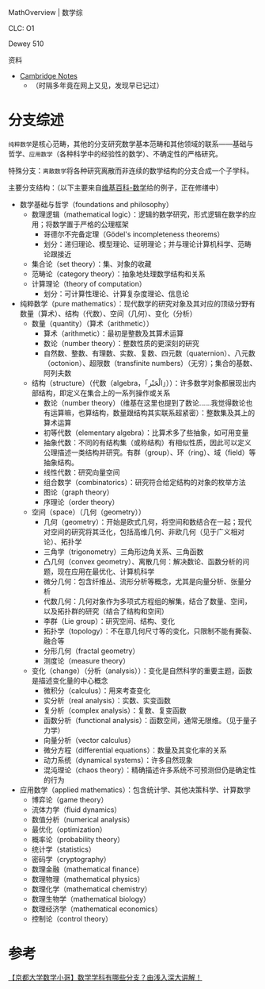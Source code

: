 MathOverview | 数学综

CLC: O1

Dewey 510

资料

- [Cambridge Notes](https://dec41.user.srcf.net/notes/)
    - （时隔多年竟在网上又见，发现早已记过）

# 分支综述

`纯粹数学`是核心范畴，其他的分支研究数学基本范畴和其他领域的联系——基础与哲学、`应用数学`（各种科学中的经验性的数学）、不确定性的严格研究。

特殊分支：`离散数学`将各种研究离散而非连续的数学结构的分支合成一个子学科。

主要分支结构：（以下主要来自[维基百科-数学](https://en.wikipedia.org/wiki/Mathematics)给的例子，正在修缮中）

- 数学基础与哲学（foundations and philosophy）
    - 数理逻辑（mathematical logic）：逻辑的数学研究，形式逻辑在数学的应用；将数学置于严格的公理框架
        - 哥德尔不完备定理（Gödel's incompleteness theorems）
        - 划分：递归理论、模型理论、证明理论；并与理论计算机科学、范畴论跟接近
    - 集合论（set theory）：集、对象的收藏
    - 范畴论（category theory）：抽象地处理数学结构和关系
    - 计算理论（theory of computation）
        - 划分：可计算性理论、计算复杂度理论、信息论
- 纯粹数学（pure mathematics）：现代数学的研究对象及其对应的顶级分野有数量（算术）、结构（代数）、空间（几何）、变化（分析）
    - 数量（quantity）（算术（arithmetic））
        - 算术（arithmetic）：最初是整数及其算术运算
        - 数论（number theory）：整数性质的更深刻的研究
        - 自然数、整数、有理数、实数、复数、四元数（quaternion）、八元数（octonion）、超限数（transfinite numbers）（无穷）；集合的基数、阿列夫数
    - 结构（structure）（代数（algebra，「الْجَبْر‎」））：许多数学对象都展现出内部结构，即定义在集合上的一系列操作或关系
        - 数论（number theory）（维基在这里也提到了数论……我觉得数论也有运算嘛，也算结构，数量跟结构其实联系超紧密）：整数集及其上的算术运算
        - 初等代数（elementary algebra）：比算术多了些抽象，如可用变量
        - 抽象代数：不同的有结构集（或称结构）有相似性质，因此可以定义公理描述一类结构并研究。有群（group）、环（ring）、域（field）等抽象结构。
        - 线性代数：研究向量空间
        - 组合数学（combinatorics）：研究符合给定结构的对象的枚举方法
        - 图论（graph theory）
        - 序理论（order theory）
    - 空间（space）（几何（geometry））
        - 几何（geometry）：开始是欧式几何，将空间和数结合在一起；现代对空间的研究将其泛化，包括高维几何、非欧几何（见于广义相对论）、拓扑学
        - 三角学（trigonometry）三角形边角关系、三角函数
        - 凸几何（convex geometry）、离散几何：解决数论、函数分析的问题，现在应用在最优化、计算机科学
        - 微分几何：包含纤维丛、流形分析等概念，尤其是向量分析、张量分析
        - 代数几何：几何对象作为多项式方程组的解集，结合了数量、空间，以及拓扑群的研究（结合了结构和空间）
        - 李群（Lie group）：研究空间、结构、变化
        - 拓扑学（topology）：不在意几何尺寸等的变化，只限制不能有撕裂、融合等
        - 分形几何（fractal geometry）
        - 测度论（measure theory）
    - 变化（change）（分析（analysis））：变化是自然科学的重要主题，函数是描述变化量的中心概念
        - 微积分（calculus）：用来考查变化
        - 实分析（real analysis）：实数、实变函数
        - 复分析（complex analysis）：复数、复变函数
        - 函数分析（functional analysis）：函数空间，通常无限维。（见于量子力学）
        - 向量分析（vector calculus）
        - 微分方程（differential equations）：数量及其变化率的关系
        - 动力系统（dynamical systems）：许多自然现象
        - 混沌理论（chaos theory）：精确描述许多系统不可预测但仍是确定性的行为
- 应用数学（applied mathematics）：包含统计学、其他决策科学、计算数学
    - 博弈论（game theory）
    - 流体力学（fluid dynamics）
    - 数值分析（numerical analysis）
    - 最优化（optimization）
    - 概率论（probability theory）
    - 统计学（statistics）
    - 密码学（cryptography）
    - 数理金融（mathematical finance）
    - 数理物理（mathematical physics）
    - 数理化学（mathematical chemistry）
    - 数理生物学（mathematical biology）
    - 数理经济学（mathematical economics）
    - 控制论（control theory）

# 参考

[【京都大学数学小哥】数学学科有哪些分支？由浅入深大讲解！](https://www.bilibili.com/video/BV1sC4y1b7KX)